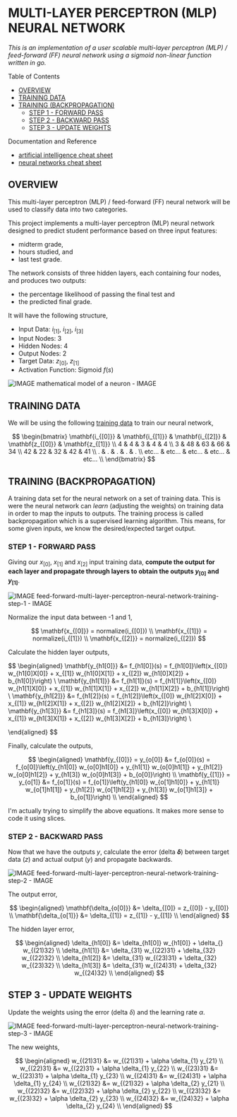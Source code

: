 # MULTI-LAYER PERCEPTRON (MLP) NEURAL NETWORK

_This is an implementation of a user scalable multi-layer
perceptron (MLP) / feed-forward (FF) neural network using a
sigmoid non-linear function written in go._

Table of Contents

* [OVERVIEW](#OVERVIEW)
* [TRAINING DATA](#TRAINING-DATA)
* [TRAINING (BACKPROPAGATION)](#TRAINING-BACKPROPAGATION)
  * [STEP 1 - FORWARD PASS](#STEP-1---FORWARD-PASS)
  * [STEP 2 - BACKWARD PASS](#STEP-2---BACKWARD-PASS)
  * [STEP 3 - UPDATE WEIGHTS](#STEP-3---UPDATE-WEIGHTS)

Documentation and Reference

* [artificial intelligence cheat sheet](https://github.com/JeffDeCola/my-cheat-sheets/tree/master/software/development/software-architectures/artificial-intelligence/artificial-intelligence-cheat-sheet)
* [neural networks cheat sheet](https://github.com/JeffDeCola/my-cheat-sheets/tree/master/software/development/software-architectures/artificial-intelligence/artificial-intelligence-cheat-sheet/neural-networks.md)

## OVERVIEW

This multi-layer perceptron (MLP) / feed-forward (FF)
neural network will be used to classify data into two categories.

This project implements a multi-layer perceptron (MLP) neural network designed
to predict student performance based on three input features:
* midterm grade, 
* hours studied, and 
* last test grade.

The network consists of three hidden layers, each containing four nodes,
and produces two outputs:

* the percentage likelihood of passing the final test and
* the predicted final grade.

It will have the following structure,

* Input Data:  $i_{[1]}$, $i_{[2]}$, $i_{[3]}$
* Input Nodes: 3
* Hidden Nodes: 4
* Output Nodes: 2
* Target Data: $z_{[0]}$, $z_{[1]}$
* Activation Function: Sigmoid $f(s)$

![IMAGE mathematical model of a neuron - IMAGE](./feed-forward-multi-layer-perceptron-neural-network.svg)

## TRAINING DATA

We will be using the following [training data]() to train our neural network,

$$
\begin{bmatrix}
\mathbf{i_{[0]}} & \mathbf{i_{[1]}} & \mathbf{i_{[2]}} & \mathbf{z_{[0]}} & \mathbf{z_{[1]}} \\
4 & 4 & 3 & 4 & 4 \\
3 & 48 & 63 & 66 & 34 \\
42 & 22 & 32 & 42 & 41 \\
. & . & . & . & . \\
etc... & etc... & etc... & etc... & etc... \\
\end{bmatrix}
$$

## TRAINING (BACKPROPAGATION)

A training data set for the neural
network on a set of training data.
This is were the neural network can _learn_
(adjusting the weights) on training data
in order to map the inputs to outputs.
The training process is called backpropagation which is
a supervised learning algorithm. This means,
for some given inputs, we know the desired/expected target output.

### STEP 1 - FORWARD PASS

Giving our $x_{[0]}$, $x_{[1]}$ and $x_{[2]}$ input training data,
**compute the output for each layer and
propagate through layers to obtain the outputs
$y_{[0]}$ and $y_{[1]}$**.

![IMAGE feed-forward-multi-layer-perceptron-neural-network-training-step-1 - IMAGE](feed-forward-multi-layer-perceptron-neural-network-training-step-1.svg)

Normalize the input data between -1 and 1,

$$
\mathbf{x_{[0]}} = normalize(i_{[0]}) \\
\mathbf{x_{[1]}} = normalize(i_{[1]}) \\
\mathbf{x_{[2]}} = normalize(i_{[2]})
$$

Calculate the hidden layer outputs,

$$
\begin{aligned}
\mathbf{y_{h1[0]}} &= f_{h1[0]}(s) = f_{h1[0]}\left(x_{[0]} w_{h1[0]X[0]} + x_{[1]} w_{h1[0]X[1]} + x_{[2]} w_{h1[0]X[2]} + b_{h1[0]}\right) \\
\mathbf{y_{h1[1]}} &= f_{h1[1]}(s) = f_{h1[1]}\left(x_{[0]} w_{h1[1]X[0]} + x_{[1]} w_{h1[1]X[1]} + x_{[2]} w_{h1[1]X[2]} + b_{h1[1]}\right) \\
\mathbf{y_{h1[2]}} &= f_{h1[2]}(s) = f_{h1[2]}\left(x_{[0]} w_{h1[2]X[0]} + x_{[1]} w_{h1[2]X[1]} + x_{[2]} w_{h1[2]X[2]} + b_{h1[2]}\right) \\
\mathbf{y_{h1[3]}} &= f_{h1[3]}(s) = f_{h1[3]}\left(x_{[0]} w_{h1[3]X[0]} + x_{[1]} w_{h1[3]X[1]} + x_{[2]} w_{h1[3]X[2]} + b_{h1[3]}\right) \\

\end{aligned}
$$

Finally, calculate the outputs,

$$
\begin{aligned}
\mathbf{y_{[0]}} = y_{o[0]} &= f_{o[0]}(s) = f_{o[0]}\left(y_{h1[0]} w_{o[0]h1[0]} + y_{h1[1]} w_{o[0]h1[1]} + y_{h1[2]} w_{o[0]h1[2]} + y_{h1[3]} w_{o[0]h1[3]} + b_{o[0]}\right) \\
\mathbf{y_{[1]}} = y_{o[1]} &= f_{o[1]}(s) = f_{o[1]}\left(y_{h1[0]} w_{o[1]h1[0]} + y_{h1[1]} w_{o[1]h1[1]} + y_{h1[2]} w_{o[1]h1[2]} + y_{h1[3]} w_{o[1]h1[3]} + b_{o[1]}\right) \\
\end{aligned}
$$

I'm actually trying to simplify the above equations.
It makes more sense to code it using slices.

### STEP 2 - BACKWARD PASS

Now  that we have the outputs $y$, calculate the error (delta **$\delta$**)
between target data ($z$) and actual output ($y$)
and propagate backwards.

![IMAGE feed-forward-multi-layer-perceptron-neural-network-training-step-2 - IMAGE](feed-forward-multi-layer-perceptron-neural-network-training-step-2.svg)

The output error,

$$
\begin{aligned}
\mathbf{\delta_{o[0]}} &= \delta_{[0]} = z_{[0]} - y_{[0]} \\
\mathbf{\delta_{o[1]}} &= \delta_{[1]} = z_{[1]} - y_{[1]} \\
\end{aligned}
$$

The hidden layer error,

$$
\begin{aligned}
\delta_{h1[0]} &= \delta_{h1[0]} w_{h1[0]} + \delta_{} w_{(21)32} \\
\delta_{h1[1]} &= \delta_{31} w_{(22)31} + \delta_{32} w_{(22)32} \\
\delta_{h1[2]} &= \delta_{31} w_{(23)31} + \delta_{32} w_{(23)32} \\
\delta_{h1[3]} &= \delta_{31} w_{(24)31} + \delta_{32} w_{(24)32} \\
\end{aligned}
$$

## STEP 3 - UPDATE WEIGHTS

Update the weights using the error (delta $\delta$) and the learning rate $\alpha$.

![IMAGE feed-forward-multi-layer-perceptron-neural-network-training-step-3 - IMAGE](feed-forward-multi-layer-perceptron-neural-network-training-step-3.svg)

The new weights,

$$
\begin{aligned}
w_{(21)31} &= w_{(21)31} + \alpha \delta_{1} y_{21} \\
w_{(22)31} &= w_{(22)31} + \alpha \delta_{1} y_{22} \\
w_{(23)31} &= w_{(23)31} + \alpha \delta_{1} y_{23} \\
w_{(24)31} &= w_{(24)31} + \alpha \delta_{1} y_{24} \\
w_{(21)32} &= w_{(21)32} + \alpha \delta_{2} y_{21} \\
w_{(22)32} &= w_{(22)32} + \alpha \delta_{2} y_{22} \\
w_{(23)32} &= w_{(23)32} + \alpha \delta_{2} y_{23} \\
w_{(24)32} &= w_{(24)32} + \alpha \delta_{2} y_{24} \\
\end{aligned}
$$
